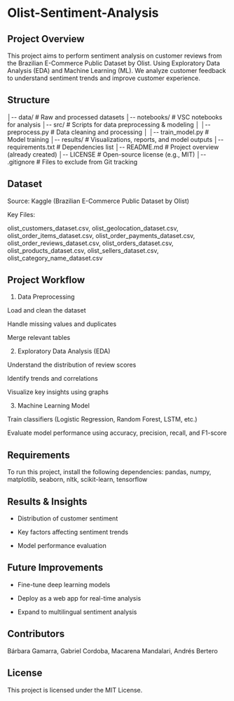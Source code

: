 
# Olist-Sentiment-Analysis

## Project Overview

This project aims to perform sentiment analysis on customer reviews from the Brazilian E-Commerce Public Dataset by Olist. Using Exploratory Data Analysis (EDA) and Machine Learning (ML). We analyze customer feedback to understand sentiment trends and improve customer experience.


## Structure

│-- data/                   # Raw and processed datasets
│-- notebooks/              # VSC notebooks for analysis
│-- src/                    # Scripts for data preprocessing & modeling
│   │-- preprocess.py       # Data cleaning and processing
│   │-- train_model.py      # Model training
│-- results/                # Visualizations, reports, and model outputs
│-- requirements.txt        # Dependencies list
│-- README.md               # Project overview (already created)
│-- LICENSE                 # Open-source license (e.g., MIT)
│-- .gitignore              # Files to exclude from Git tracking


## Dataset

Source: Kaggle (Brazilian E-Commerce Public Dataset by Olist)

Key Files:

olist_customers_dataset.csv,
olist_geolocation_dataset.csv,
olist_order_items_dataset.csv,
olist_order_payments_dataset.csv,
olist_order_reviews_dataset.csv,
olist_orders_dataset.csv,
olist_products_dataset.csv,
olist_sellers_dataset.csv,
olist_category_name_dataset.csv


## Project Workflow

1. Data Preprocessing

Load and clean the dataset

Handle missing values and duplicates

Merge relevant tables

2. Exploratory Data Analysis (EDA)

Understand the distribution of review scores

Identify trends and correlations

Visualize key insights using graphs

3. Machine Learning Model

Train classifiers (Logistic Regression, Random Forest, LSTM, etc.)

Evaluate model performance using accuracy, precision, recall, and F1-score

## Requirements

To run this project, install the following dependencies:
pandas,
numpy,
matplotlib,
seaborn,
nltk,
scikit-learn,
tensorflow

## Results & Insights

- Distribution of customer sentiment

- Key factors affecting sentiment trends

- Model performance evaluation

## Future Improvements

- Fine-tune deep learning models

- Deploy as a web app for real-time analysis

- Expand to multilingual sentiment analysis

## Contributors

Bárbara Gamarra,
Gabriel Cordoba,
Macarena Mandalari,
Andrés Bertero


## License

This project is licensed under the MIT License.



